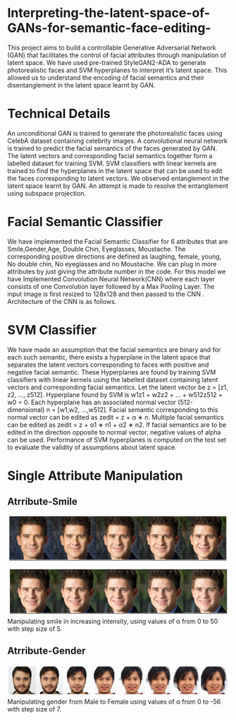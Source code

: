 # Interpreting-the-latent-space-of-GANs-for-semantic-face-editing-
This project aims to build a controllable Generative Adversarial Network (GAN) that facilitates the control of facial attributes through manipulation of latent space. We have used pre-trained StyleGAN2-ADA to generate photorealistic faces and SVM hyperplanes to interpret it’s latent space. This allowed us to understand the encoding of facial semantics and their disentanglement in the latent space learnt by GAN.

# Technical Details
An unconditional GAN is trained to generate the photorealistic faces using CelebA dataset containing celebrity images. A convolutional neural network is trained to predict
the facial semantics of the faces generated by GAN. The latent vectors and corresponding facial semantics together form a labelled dataset for training SVM. SVM classifiers
with linear kernels are trained to find the hyperplanes in the latent space that can be used to edit the faces corresponding to latent vectors. We observed entanglement in the latent space learnt by GAN. An attempt is made to resolve the entanglement using subspace projection.

# Facial Semantic Classifier
We have implemented the Facial Semantic Classifier for 6 attributes that are Smile,Gender,Age, Double Chin, Eyeglasses, Moustache. The corresponding positive directions
are defined as laughing, female, young, No double chin, No eyeglasses and no Moustache. We can plug in more attributes by just giving the attribute number in the code.
For this model we have Implemented Convolution Neural Network(CNN) where each layer consists of one Convolution layer followed by a Max Pooling Layer. The input image is first resized to 128x128 and then passed to the CNN . Architecture of the CNN is as follows.

# SVM Classifier
We have made an assumption that the facial semantics are binary and for each such semantic, there exists a hyperplane in the latent space that separates the latent vectors
corresponding to faces with positive and negative facial semantic. These Hyperplanes are found by training SVM classifiers with linear kernels using the labelled dataset containing latent vectors and corresponding facial semantics. Let the latent vector be z = [z1, z2, ..., z512]. Hyperplane found by SVM is w1z1 + w2z2 + ... + w512z512 + w0 = 0.
Each hyperplane has an associated normal vector (512-dimensional) n = [w1,w2, ...,w512]. Facial semantic corresponding to this normal vector can be edited as zedit = z + α ∗ n.
Multiple facial semantics can be edited as zedit = z + α1 ∗ n1 + α2 ∗ n2. If facial semantics are to be edited in the direction opposite to normal vector, negative values of alpha can be used. Performance of SVM hyperplanes is computed on the test set to evaluate the validity of assumptions about latent space.

# Single Attribute Manipulation
## Atrribute-Smile
![](Results/Smile.JPG)
Manipulating smile in increasing intensity, using values of α from 0 to 50 with step size of 5.

## Atrribute-Gender
![](Results/gender.JPG)
Manipulating gender from Male to Female using values of α from 0 to -56 with step size of 7.
